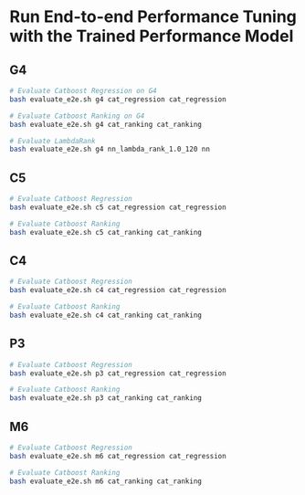 # Run End-to-end Performance Tuning with the Trained Performance Model

## G4
```bash
# Evaluate Catboost Regression on G4
bash evaluate_e2e.sh g4 cat_regression cat_regression

# Evaluate Catboost Ranking on G4
bash evaluate_e2e.sh g4 cat_ranking cat_ranking

# Evaluate LambdaRank
bash evaluate_e2e.sh g4 nn_lambda_rank_1.0_120 nn
```

## C5
```bash
# Evaluate Catboost Regression
bash evaluate_e2e.sh c5 cat_regression cat_regression

# Evaluate Catboost Ranking
bash evaluate_e2e.sh c5 cat_ranking cat_ranking
```

## C4
```bash
# Evaluate Catboost Regression
bash evaluate_e2e.sh c4 cat_regression cat_regression

# Evaluate Catboost Ranking
bash evaluate_e2e.sh c4 cat_ranking cat_ranking
```

## P3
```bash
# Evaluate Catboost Regression
bash evaluate_e2e.sh p3 cat_regression cat_regression

# Evaluate Catboost Ranking
bash evaluate_e2e.sh p3 cat_ranking cat_ranking
```

## M6

```bash
# Evaluate Catboost Regression
bash evaluate_e2e.sh m6 cat_regression cat_regression

# Evaluate Catboost Ranking
bash evaluate_e2e.sh m6 cat_ranking cat_ranking
```
